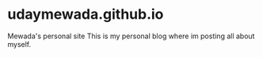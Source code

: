 # udaymewada.github.io
Mewada's personal site
This is my personal blog where im posting all about myself.
